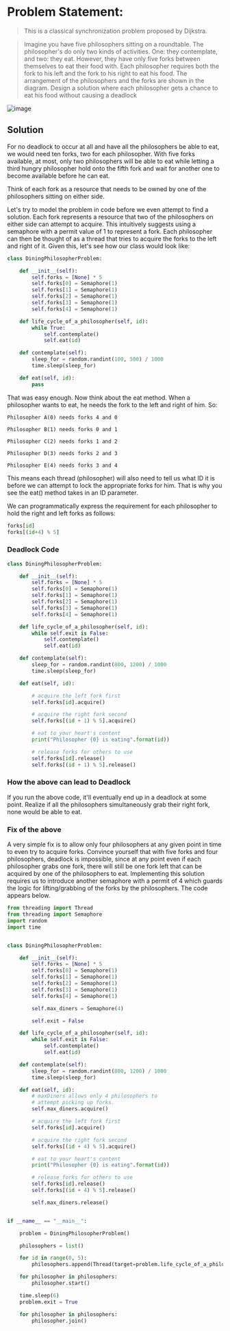 # Problem Statement:

>This is a classical synchronization problem proposed by Dijkstra.

>Imagine you have five philosophers sitting on a roundtable. The philosopher's do only two kinds of activities. One: they contemplate, and two: they eat. However, they have only five forks between themselves to eat their food with. Each philosopher requires both the fork to his left and the fork to his right to eat his food.
>The arrangement of the philosophers and the forks are shown in the diagram.
>Design a solution where each philosopher gets a chance to eat his food without causing a deadlock

![image](https://user-images.githubusercontent.com/33947539/151494535-01b84ed3-8350-4e8b-86e9-7980b3e93820.png)

## Solution
For no deadlock to occur at all and have all the philosophers be able to eat, we would need ten forks, two for each philosopher. With five forks available, at most, only two philosophers will be able to eat while letting a third hungry philosopher hold onto the fifth fork and wait for another one to become available before he can eat.

Think of each fork as a resource that needs to be owned by one of the philosophers sitting on either side.

Let's try to model the problem in code before we even attempt to find a solution. Each fork represents a resource that two of the philosophers on either side can attempt to acquire. This intuitively suggests using a semaphore with a permit value of 1 to represent a fork. Each philosopher can then be thought of as a thread that tries to acquire the forks to the left and right of it. Given this, let's see how our class would look like:

```python
class DiningPhilosopherProblem:

    def __init__(self):
        self.forks = [None] * 5
        self.forks[0] = Semaphore(1)
        self.forks[1] = Semaphore(1)
        self.forks[2] = Semaphore(1)
        self.forks[3] = Semaphore(1)
        self.forks[4] = Semaphore(1)

    def life_cycle_of_a_philosopher(self, id):
        while True:
            self.contemplate()
            self.eat(id)

    def contemplate(self):
        sleep_for = random.randint(100, 500) / 1000
        time.sleep(sleep_for)

    def eat(self, id):
        pass
 ```
 
That was easy enough. Now think about the eat method. When a philosopher wants to eat, he needs the fork to the left and right of him. So:

```
Philosopher A(0) needs forks 4 and 0

Philosopher B(1) needs forks 0 and 1

Philosopher C(2) needs forks 1 and 2

Philosopher D(3) needs forks 2 and 3

Philosopher E(4) needs forks 3 and 4
``` 

This means each thread (philosopher) will also need to tell us what ID it is before we can attempt to lock the appropriate forks for him. That is why you see the eat() method takes in an ID parameter.

We can programmatically express the requirement for each philosopher to hold the right and left forks as follows:

```python
forks[id]
forks[(id+4) % 5]
```

### Deadlock Code

```python
class DiningPhilosopherProblem:

    def __init__(self):
        self.forks = [None] * 5
        self.forks[0] = Semaphore(1)
        self.forks[1] = Semaphore(1)
        self.forks[2] = Semaphore(1)
        self.forks[3] = Semaphore(1)
        self.forks[4] = Semaphore(1)

    def life_cycle_of_a_philosopher(self, id):
        while self.exit is False:
            self.contemplate()
            self.eat(id)

    def contemplate(self):
        sleep_for = random.randint(800, 1200) / 1000
        time.sleep(sleep_for)

    def eat(self, id):

        # acquire the left fork first
        self.forks[id].acquire()

        # acquire the right fork second
        self.forks[(id + 1) % 5].acquire()

        # eat to your heart's content
        print("Philosopher {0} is eating".format(id))

        # release forks for others to use
        self.forks[id].release()
        self.forks[(id + 1) % 5].release()
```

### How the above can lead to Deadlock 

If you run the above code, it'll eventually end up in a deadlock at some point. Realize if all the philosophers simultaneously grab their right fork, none would be able to eat.

### Fix of the above
A very simple fix is to allow only four philosophers at any given point in time to even try to acquire forks. Convince yourself that with five forks and four philosophers, deadlock is impossible, since at any point even if each philosopher grabs one fork, there will still be one fork left that can be acquired by one of the philosophers to eat. Implementing this solution requires us to introduce another semaphore with a permit of 4 which guards the logic for lifting/grabbing of the forks by the philosophers. The code appears below.

```python
from threading import Thread
from threading import Semaphore
import random
import time


class DiningPhilosopherProblem:

    def __init__(self):
        self.forks = [None] * 5
        self.forks[0] = Semaphore(1)
        self.forks[1] = Semaphore(1)
        self.forks[2] = Semaphore(1)
        self.forks[3] = Semaphore(1)
        self.forks[4] = Semaphore(1)

        self.max_diners = Semaphore(4)

        self.exit = False

    def life_cycle_of_a_philosopher(self, id):
        while self.exit is False:
            self.contemplate()
            self.eat(id)

    def contemplate(self):
        sleep_for = random.randint(800, 1200) / 1000
        time.sleep(sleep_for)

    def eat(self, id):
        # maxDiners allows only 4 philosophers to
        # attempt picking up forks.
        self.max_diners.acquire()

        # acquire the left fork first
        self.forks[id].acquire()

        # acquire the right fork second
        self.forks[(id + 4) % 5].acquire()

        # eat to your heart's content
        print("Philosopher {0} is eating".format(id))

        # release forks for others to use
        self.forks[id].release()
        self.forks[(id + 4) % 5].release()

        self.max_diners.release()


if __name__ == "__main__":

    problem = DiningPhilosopherProblem()

    philosophers = list()

    for id in range(0, 5):
        philosophers.append(Thread(target=problem.life_cycle_of_a_philosopher, args=(id,)))

    for philosopher in philosophers:
        philosopher.start()

    time.sleep(6)
    problem.exit = True

    for philosopher in philosophers:
        philosopher.join()
```        

